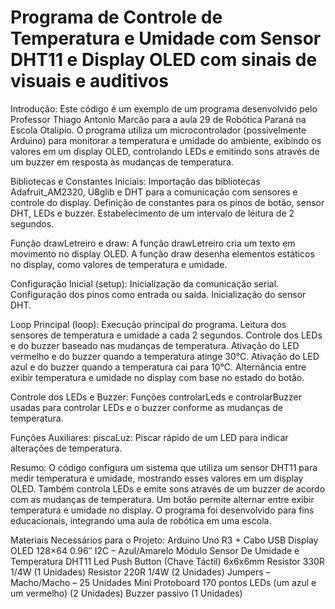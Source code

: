 # Programa de Controle de Temperatura e Umidade com Sensor DHT11 e Display OLED com sinais de visuais e auditivos 

Introdução:
Este código é um exemplo de um programa desenvolvido pelo Professor Thiago Antonio Marcão para a aula 29 de Robótica Paraná na Escola Otalipío. O programa utiliza um microcontrolador (possivelmente Arduino) para monitorar a temperatura e umidade do ambiente, exibindo os valores em um display OLED, controlando LEDs e emitindo sons através de um buzzer em resposta às mudanças de temperatura.

Bibliotecas e Constantes Iniciais:
Importação das bibliotecas Adafruit_AM2320, U8glib e DHT para a comunicação com sensores e controle do display.
Definição de constantes para os pinos de botão, sensor DHT, LEDs e buzzer.
Estabelecimento de um intervalo de leitura de 2 segundos.

Função drawLetreiro e draw:
A função drawLetreiro cria um texto em movimento no display OLED.
A função draw desenha elementos estáticos no display, como valores de temperatura e umidade.

Configuração Inicial (setup):
Inicialização da comunicação serial.
Configuração dos pinos como entrada ou saída.
Inicialização do sensor DHT.

Loop Principal (loop):
Execução principal do programa.
Leitura dos sensores de temperatura e umidade a cada 2 segundos.
Controle dos LEDs e do buzzer baseado nas mudanças de temperatura.
Ativação do LED vermelho e do buzzer quando a temperatura atinge 30°C.
Ativação do LED azul e do buzzer quando a temperatura cai para 10°C.
Alternância entre exibir temperatura e umidade no display com base no estado do botão.

Controle dos LEDs e Buzzer:
Funções controlarLeds e controlarBuzzer usadas para controlar LEDs e o buzzer conforme as mudanças de temperatura.

Funções Auxiliares:
piscaLuz: Piscar rápido de um LED para indicar alterações de temperatura.

Resumo:
O código configura um sistema que utiliza um sensor DHT11 para medir temperatura e umidade, mostrando esses valores em um display OLED. Também controla LEDs e emite sons através de um buzzer de acordo com as mudanças de temperatura. Um botão permite alternar entre exibir temperatura e umidade no display. O programa foi desenvolvido para fins educacionais, integrando uma aula de robótica em uma escola.

Materiais Necessários para o Projeto:
Arduino Uno R3 + Cabo USB
Display OLED 128×64 0.96″ I2C – Azul/Amarelo
Módulo Sensor De Umidade e Temperatura DHT11
Led Push Button (Chave Táctil) 6x6x6mm
Resistor 330R 1/4W (1 Unidades)
Resistor 220R 1/4W (2 Unidades)
Jumpers – Macho/Macho – 25 Unidades
Mini Protoboard 170 pontos
LEDs (um azul e um vermelho) (2 Unidades)
Buzzer passivo (1 Unidades)




